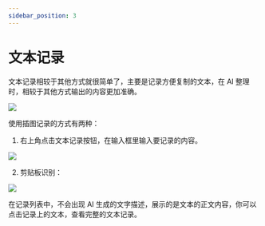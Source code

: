```yaml
---
sidebar_position: 3
---
```


# 文本记录

文本记录相较于其他方式就很简单了，主要是记录方便复制的文本，在 AI 整理时，相较于其他方式输出的内容更加准确。

![](https://cdn.jsdelivr.net/gh/codexu/note-gen-image-sync@main/dd612758-4aa0-4b27-b8d9-e87fed0bbbbe.png)

使用插图记录的方式有两种：

1. 右上角点击文本记录按钮，在输入框里输入要记录的内容。

![](https://cdn.jsdelivr.net/gh/codexu/note-gen-image-sync@main/dd934e1f-a8ed-4b75-bba6-dd4269c4e669.png)

2. 剪贴板识别：

![](https://cdn.jsdelivr.net/gh/codexu/note-gen-image-sync@main/24e6aa47-ee18-4814-9fdc-b7d2dab42ca9.png)

在记录列表中，不会出现 AI 生成的文字描述，展示的是文本的正文内容，你可以点击记录上的文本，查看完整的文本记录。